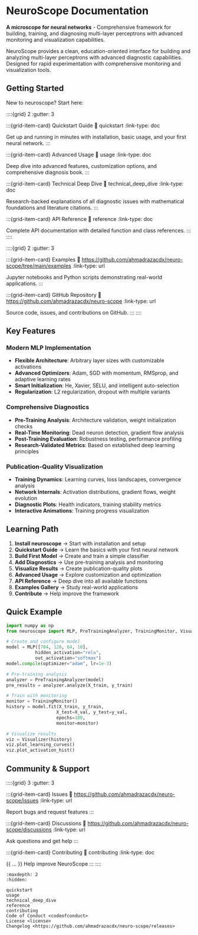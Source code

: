 # NeuroScope Documentation

**A microscope for neural networks** - Comprehensive framework for building, training, and diagnosing multi-layer perceptrons with advanced monitoring and visualization capabilities.

NeuroScope provides a clean, education-oriented interface for building and analyzing multi-layer perceptrons with advanced diagnostic capabilities. Designed for rapid experimentation with comprehensive monitoring and visualization tools.

## Getting Started

New to neuroscope? Start here:

::::{grid} 2
:gutter: 3

:::{grid-item-card} Quickstart Guide
:link: quickstart
:link-type: doc

Get up and running in minutes with installation, basic usage, and your first neural network.
:::

:::{grid-item-card} Advanced Usage
:link: usage
:link-type: doc

Deep dive into advanced features, customization options, and comprehensive diagnosis book.
:::

:::{grid-item-card} Technical Deep Dive
:link: technical_deep_dive
:link-type: doc

Research-backed explanations of all diagnostic issues with mathematical foundations and literature citations.
:::

:::{grid-item-card} API Reference
:link: reference
:link-type: doc

Complete API documentation with detailed function and class references.
:::
::::

::::{grid} 2
:gutter: 3

:::{grid-item-card} Examples
:link: https://github.com/ahmadrazacdx/neuro-scope/tree/main/examples
:link-type: url

Jupyter notebooks and Python scripts demonstrating real-world applications.
:::

:::{grid-item-card} GitHub Repository
:link: https://github.com/ahmadrazacdx/neuro-scope
:link-type: url

Source code, issues, and contributions on GitHub.
:::
::::

## Key Features

### Modern MLP Implementation
- **Flexible Architecture**: Arbitrary layer sizes with customizable activations
- **Advanced Optimizers**: Adam, SGD with momentum, RMSprop, and adaptive learning rates
- **Smart Initialization**: He, Xavier, SELU, and intelligent auto-selection
- **Regularization**: L2 regularization, dropout with multiple variants

### Comprehensive Diagnostics
- **Pre-Training Analysis**: Architecture validation, weight initialization checks
- **Real-Time Monitoring**: Dead neuron detection, gradient flow analysis
- **Post-Training Evaluation**: Robustness testing, performance profiling
- **Research-Validated Metrics**: Based on established deep learning principles

### Publication-Quality Visualization
- **Training Dynamics**: Learning curves, loss landscapes, convergence analysis
- **Network Internals**: Activation distributions, gradient flows, weight evolution
- **Diagnostic Plots**: Health indicators, training stability metrics
- **Interactive Animations**: Training progress visualization

## Learning Path

1. **Install neuroscope** → Start with installation and setup
2. **Quickstart Guide** → Learn the basics with your first neural network
3. **Build First Model** → Create and train a simple classifier
4. **Add Diagnostics** → Use pre-training analysis and monitoring
5. **Visualize Results** → Create publication-quality plots
6. **Advanced Usage** → Explore customization and optimization
7. **API Reference** → Deep dive into all available functions
8. **Examples Gallery** → Study real-world applications
9. **Contribute** → Help improve the framework

## Quick Example

```python
import numpy as np
from neuroscope import MLP, PreTrainingAnalyzer, TrainingMonitor, Visualizer

# Create and configure model
model = MLP([784, 128, 64, 10], 
           hidden_activation="relu", 
           out_activation="softmax")
model.compile(optimizer="adam", lr=1e-3)

# Pre-training analysis
analyzer = PreTrainingAnalyzer(model)
pre_results = analyzer.analyze(X_train, y_train)

# Train with monitoring
monitor = TrainingMonitor()
history = model.fit(X_train, y_train, 
                   X_test=X_val, y_test=y_val,
                   epochs=100, 
                   monitor=monitor)

# Visualize results
viz = Visualizer(history)
viz.plot_learning_curves()
viz.plot_activation_hist()
```

## Community & Support

::::{grid} 3
:gutter: 3

:::{grid-item-card} Issues
:link: https://github.com/ahmadrazacdx/neuro-scope/issues
:link-type: url

Report bugs and request features
:::

:::{grid-item-card} Discussions
:link: https://github.com/ahmadrazacdx/neuro-scope/discussions
:link-type: url

Ask questions and get help
:::

:::{grid-item-card} Contributing
:link: contributing
:link-type: doc

{{ ... }}
Help improve NeuroScope
:::
::::

```{toctree}
:maxdepth: 2
:hidden:

quickstart
usage
technical_deep_dive
reference
contributing
Code of Conduct <codeofconduct>
License <license>
Changelog <https://github.com/ahmadrazacdx/neuro-scope/releases>
